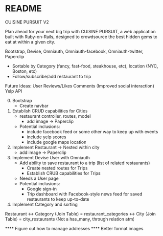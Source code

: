# README
CUISINE PURSUIT V2

Plan ahead for your next big trip with CUISINE PURSUIT, a web application built with Ruby-on-Rails, 
designed to crowdsource the best hidden gems to eat at within a given city.

Bootstrap, Devise, Omniauth, Omniauth-facebook, Omniauth-twitter, Paperclip

- Sortable by Category (fancy, fast-food, steakhouse, etc), location (NYC, Boston, etc)
- Follow/subscribe/add restaurant to trip

Future Ideas:
    User Reviews/Likes
    Comments
    (Improved social interaction)
    Yelp API

0. Bootstrap 
    - Create navbar
1. Establish CRUD capabilities for Cities
    - restaurant controller, routes, model
        - add image -> Paperclip
    - Potential inclusions:
        - include facebook feed or some other way to keep up with events
        - include yelp scores
        - include google maps location
2. Implement Restaurant -> Nested within city
    - add image -> Paperclip
3. Implement Devise User with Omniauth
    - Add ability to save restaurant to a trip (list of related restaurants)
        - Create nested routes for Trips
        - Establish CRUB capabilities for Trips
    - Needs a User page
    - Potential inclusions:
        - Google sign-in
        - Trip dashboard with Facebook-style news feed for saved restaurants to keep up-to-date
4. Implement Category and sorting




Restaurant  <-> Category (Join Table) = restaurant_categories
            <-> City (Join Table) = city_restaurants (Not a has_many, through relation atm)

**** Figure out how to manage addresses
**** Better format images
